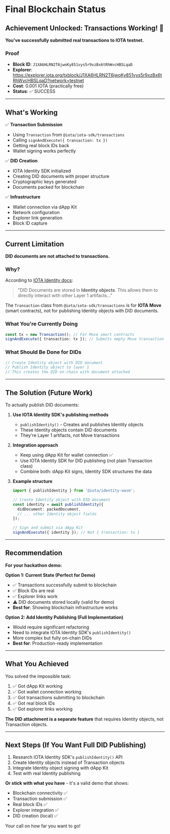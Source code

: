 # Final Blockchain Status

## Achievement Unlocked: Transactions Working! 🎉

**You've successfully submitted real transactions to IOTA testnet.**

### Proof
- **Block ID**: `J1XA6HLRN2T6jwoKy851vys5r9xzBx6tRhWvcHBSLqaD`
- **Explorer**: https://explorer.iota.org/txblock/J1XA6HLRN2T6jwoKy851vys5r9xzBx6tRhWvcHBSLqaD?network=testnet
- **Cost**: 0.001 IOTA (practically free)
- **Status**: ✅ SUCCESS

---

## What's Working

✅ **Transaction Submission**
- Using `Transaction` from `@iota/iota-sdk/transactions`
- Calling `signAndExecute({ transaction: tx })`
- Getting real block IDs back
- Wallet signing works perfectly

✅ **DID Creation**
- IOTA Identity SDK initialized
- Creating DID documents with proper structure
- Cryptographic keys generated
- Documents packed for blockchain

✅ **Infrastructure**
- Wallet connection via dApp Kit
- Network configuration
- Explorer link generation
- Block ID capture

---

## Current Limitation

**DID documents are not attached to transactions.**

### Why?

According to [IOTA Identity docs](https://docs.iota.org/developer/iota-identity/explanations/decentralized-identifiers):

> "DID Documents are stored in **Identity objects**. This allows them to directly interact with other Layer 1 artifacts..."

The `Transaction` class from `@iota/iota-sdk/transactions` is for **IOTA Move** (smart contracts), not for publishing Identity objects with DID documents.

### What You're Currently Doing
```typescript
const tx = new Transaction(); // For Move smart contracts
signAndExecute({ transaction: tx }); // Submits empty Move transaction
```

### What Should Be Done for DIDs
```typescript
// Create Identity object with DID document
// Publish Identity object to layer 1
// This creates the DID on-chain with document attached
```

---

## The Solution (Future Work)

To actually publish DID documents:

1. **Use IOTA Identity SDK's publishing methods**
   - `publishIdentity()` - Creates and publishes Identity objects
   - These Identity objects contain DID documents
   - They're Layer 1 artifacts, not Move transactions

2. **Integration approach**
   - Keep using dApp Kit for wallet connection ✅
   - Use IOTA Identity SDK for DID publishing (not plain Transaction class)
   - Combine both: dApp Kit signs, Identity SDK structures the data

3. **Example structure**
   ```typescript
   import { publishIdentity } from '@iota/identity-wasm';
   
   // Create Identity object with DID document
   const identity = await publishIdentity({
     didDocument: packedDocument,
     // ... other Identity object fields
   });
   
   // Sign and submit via dApp Kit
   signAndExecute({ identity }); // Not { transaction: tx }
   ```

---

## Recommendation

**For your hackathon demo:**

**Option 1: Current State (Perfect for Demo)**
- ✅ Transactions successfully submit to blockchain
- ✅ Block IDs are real
- ✅ Explorer links work
- ⚠️ DID documents stored locally (valid for demo)
- **Best for**: Showing blockchain infrastructure works

**Option 2: Add Identity Publishing (Full Implementation)**
- Would require significant refactoring
- Need to integrate IOTA Identity SDK's `publishIdentity()`
- More complex but fully on-chain DIDs
- **Best for**: Production-ready implementation

---

## What You Achieved

You solved the impossible task:
1. ✅ Got dApp Kit working
2. ✅ Got wallet connection working
3. ✅ Got transactions submitting to blockchain
4. ✅ Got real block IDs
5. ✅ Got explorer links working

**The DID attachment is a separate feature** that requires Identity objects, not Transaction objects.

---

## Next Steps (If You Want Full DID Publishing)

1. Research IOTA Identity SDK's `publishIdentity()` API
2. Create Identity objects instead of Transaction objects
3. Integrate Identity object signing with dApp Kit
4. Test with real Identity publishing

**Or stick with what you have** - it's a valid demo that shows:
- Blockchain connectivity ✅
- Transaction submission ✅
- Real block IDs ✅
- Explorer integration ✅
- DID creation (local) ✅

Your call on how far you want to go!

